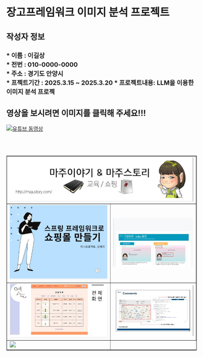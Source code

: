 <h1> 장고프레임워크 이미지 분석 프로젝트 </h1>
<h2>작성자 정보</h2>
<h3>
  * 이름 : 이길상 <br>
  * 전번 : 010-0000-0000 <br>
  * 주소 : 경기도 안양시 <br>
  * 프젝트기간 : 2025.3.15 ~ 2025.3.20
  * 프로젝트내용: LLM을 이용한 이미지 분석 프로젝
<h3>  


<h2> 영상을 보시려면 이미지를 클릭해 주세요!!! </h2> 

[![유튜브 동영상](https://img.youtube.com/vi/cgz6o06AQPE/0.jpg)](https://www.youtube.com/watch?v=cgz6o06AQPE)

<br> <br>

<table border=1  width=100%>
<tr  >
  
  <td colspan="2" > <img src="https://github.com/kilsanglee/DjangoProject/blob/master/readme/%EC%BA%A1%EC%B2%980.JPG?raw=true"  />  </td>
  
</tr>
  
<tr>
  <td  > <img src="https://github.com/kilsanglee/DjangoProject/blob/master/readme/%EC%BA%A1%EC%B2%981.JPG?raw=true"  />  </td>
  
  <td  > <img src="https://github.com/kilsanglee/DjangoProject/blob/master/readme/%EC%BA%A1%EC%B2%982.JPG?raw=true"  />  </td>
</tr>  

<tr>
  <td  > <img src="https://github.com/kilsanglee/DjangoProject/blob/master/readme/%EC%BA%A1%EC%B2%983.JPG?raw=true"  />  </td>
  
  <td  > <img src="https://github.com/kilsanglee/DjangoProject/blob/master/readme/%EC%BA%A1%EC%B2%984.JPG?raw=true"  />  </td>
</tr>  


<tr>
  <td  > <img src="https://github.com/kilsanglee/DjangoProject/blob/master/readme/%EC%BA%A1%EC%B2%985.JPG?raw=true"  />  </td>
  
  </tr>  

</table>
